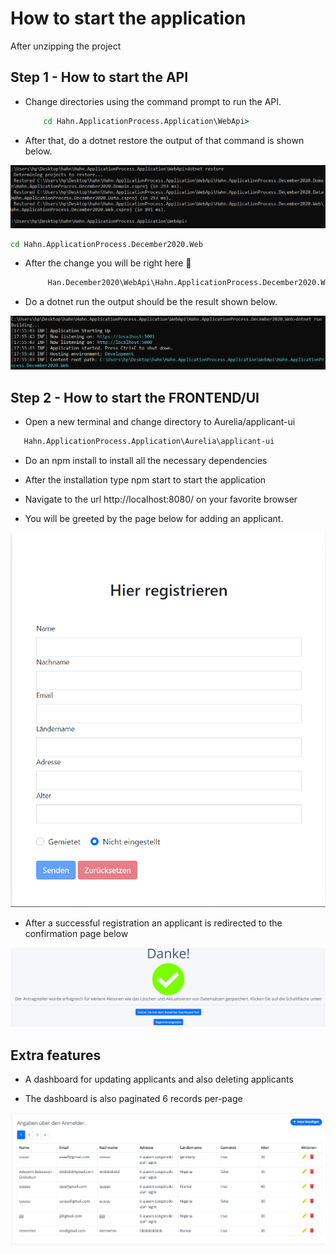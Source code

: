 # How to start the application

After unzipping the project

## Step 1 - How to start the API

- Change directories using the command prompt to run the API.

   ```cmd
       cd Hahn.ApplicationProcess.Application\WebApi>
   ```

- After that, do a dotnet restore the output of that command is shown below.

![restore](./images/dotnetrestore.png)

```cmd
cd Hahn.ApplicationProcess.December2020.Web
```

- After the change you will be right here 🎉

   ```cmd
        Han.December2020\WebApi\Hahn.ApplicationProcess.December2020.Web>
   ```

- Do a dotnet run the output should be the result shown below.

![run](./images/dotnetrun.png)

## Step 2 - How to start the FRONTEND/UI

- Open a new terminal and change directory to Aurelia/applicant-ui

```cmd
   Hahn.ApplicationProcess.Application\Aurelia\applicant-ui
```

- Do an npm install to install all the necessary dependencies

- After the installation type npm start to start the application

- Navigate to the url http://localhost:8080/ on your favorite browser

- You will be greeted by the page below for adding an applicant.

![home](./images/home.png)

- After a successful registration an applicant is redirected to the confirmation page below

![confirmation-page](./images/confirmation.png)

## Extra features

- A dashboard for updating applicants and also deleting applicants

- The dashboard is also paginated 6 records per-page

![confirmation-page](./images/applicantdashboard.png)
